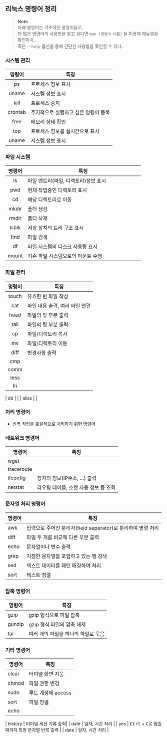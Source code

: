 
## 리눅스 명령어 정리 
> __Note__ <br>
아래 명령어는 기초적인 명령어들로,<br>
더 많은 명령어의 사용법을 알고 싶다면 `man (명령어 이름)` 을 이용해 매뉴얼을 확인하자. <br>
혹은 `--help` 옵션을 통해 간단한 사용법을 확인할 수 있다.

### 시스템 관리
| 명령어 | 특징 |
| :----: | ------------------------------------------- |
| ps| 프로세스 정보 표시 |
| uname | 시스템 정보 표시 |
| kill | 프로세스 중지 |
| crontab | 주기적으로 실행하고 싶은 명령어 등록 |
| free | 메모리 상태 확인 |
| top | 프로세스 정보를 실시간으로 표시 |
| uname | 시스템 정보 표시 |

### 파일 시스템
| 명령어| 특징 |
| :----: | ---------------------------------------------- |
| ls | 파일 엔트리(파일, 디렉토리)정보 표시 |
| pwd | 현재 작업중인 디렉토리 표시 |
| cd | 해당 디렉토리로 이동 |
| mkdir | 폴더 생성 |
| rmdir | 폴더 삭제 |
| lsblk | 저장 장치의 트리 구조 표시 |
| find | 파일 검색 |
| df | 파일 시스템의 디스크 사용량 표시 |
| mount | 기존 파일 시스템으로의 마운트 수행　　　　　 　　|

### 파일 관리
| 명령어| 특징 |
| :----: | ---------------------------------------------- |
| touch | 유효한 빈 파일 작성 |
| cat | 파일 내용 출력, 여러 파일 연결 |
| head | 파일의 앞 부분 출력|
| tail | 파일의 뒷 부분 출력|
| cp | 파일/디렉토리 복사 |
| mv | 파일/디렉토리 이동 |
| diff | 변경사항 출력 |
| cmp |  |
| comm |  |
| less |  |
| ln |  |

| dd |  |
| alias |  |



### 처리 명령어
- 반복 작업을 효율적으로 처리하기 위한 명령어

### 네트워크 명령어
| 명령어| 특징 |
| ---- | ------------------------------------------- |
| wget |  |
| traceroute |  |
| ifconfig | 장치의 정보(IP주소, ...) 출력 |
| netstat | 라우팅 테이블, 소켓 사용 정보 등 조회 |


### 문자열 처리 명령어
| 명령어| 특징 |
| ---- | ------------------------------------------- |
| awk | 입력으로 주어진 분리자(field seperator)로 분리하여 명령 처리 |
| diff | 파일 두 개를 비교해 다른 부분 출력 |
| echo | 문자열이나 변수 출력 |
| grep | 지정한 문자열을 포함하고 있는 행 검색 |
| sed | 텍스트 데이터를 패턴 매칭하여 처리 |
| sort | 텍스트 정렬 |

### 압축 명령어
| 명령어| 특징 |
| ---- | ------------------------------------------- |
| gzip | gzip 형식으로 파일 압축 |
| gunzip | gzip 형식 파일의 압축 해제 |
| tar | 여러 개의 파일을 하나의 파일로 묶음 |

### 기타 명령어
| 명령어| 특징 |
| ---- | ------------------------------------------- |
| clear | 터미널 화면 지움 |
| chmod | 파일 권한 변경 |
| sudo | 루트 계정에 access|
| sort | 파일 정렬 |
| echo | |

| history | 터미널 세션 기록 출력|
| date | 일자, 시간 처리 |
| yes | <kbd>Ctrl</kbd> + <kbd>C</kbd>로 멈출 때까지 특정 문자열 반복 출력 |
| date | 일자, 시간 처리 |

